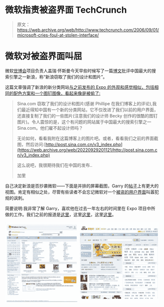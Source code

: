 # 微软指责被盗界面 TechCrunch

> 原文：<https://web.archive.org/web/http://www.techcrunch.com/2006/09/01/microsoft-cries-foul-at-stolen-interface/>

# 微软对被盗界面叫屈

 [](https://web.archive.org/web/20220929201121/http://expo.live.com/) 微软[世博会](https://web.archive.org/web/20220929201121/http://expo.live.com/)项目负责人盖瑞·怀斯曼今天早些时候写了一篇[博文](https://web.archive.org/web/20220929201121/http://teamexpo.spaces.live.com/blog/cns!ED26394D7E8C131B!363.entry)批评中国最大的搜索引擎之一新浪，称“新浪窃取了我们的设计和图片”。

这篇文章强调了新浪的新分类网站[与之前发布的 Expo 的外观和感觉相似，包括相同的配色方案和一个图钉图像，看起来像是被偷了:](https://web.archive.org/web/20220929201121/http://post.sina.com.cn/v3_index.php)

> Sina.com 窃取了我们的设计和图片(感谢 Phillipe 在我们博客上的评论),我们最近得知中国有一个新的分类网站，它不仅改进了我们以前的用户界面，还直接复制了我们的一些图片(注意我们的设计师 Becky 创作的很酷的图钉图片)。令人震惊的是，这个有问题的网站属于中国最大的搜索引擎之一 Sina.com。他们雇不起设计师吗？
> 
> 无论如何，看看我附在这篇博客上的图片吧。或者，看看我们之前的界面截图，然后访问:[http://post.sina.com.cn/v3_index.php](https://web.archive.org/web/20220929201121/http://post.sina.com.cn/v3_index.php)
> 
> 这么说吧，我很期待我们在中国的发布..
> 
> 加里

自己决定新浪是否抄袭微软——下面是并排的屏幕截图，Garry 的[帖子](https://web.archive.org/web/20220929201121/http://teamexpo.spaces.live.com/blog/cns!ED26394D7E8C131B!363.entry)上有更大的视图。肯定有相似之处，尽管有些读者不会忘记微软对一个[被盗的用户界面](https://web.archive.org/web/20220929201121/http://en.wikipedia.org/wiki/Apple_Computer,_Inc._v._Microsoft_Corp.)叫嚣犯规的讽刺。

简要说明:我非常了解 Garry，喜欢他在过去一年左右的时间里在 Expo 项目中所做的工作。我们之前的报道是[这里](https://web.archive.org/web/20220929201121/http://www.beta.techcrunch.com/2006/01/13/microsoft-expo-beta/)，这里[这里](https://web.archive.org/web/20220929201121/http://www.beta.techcrunch.com/2006/02/10/microsoft-expo-expands-beta/)，这里[这里](https://web.archive.org/web/20220929201121/http://www.beta.techcrunch.com/2006/02/28/microsoft-expo-launches/)。

![](img/a8423de081618d84f5c0f88018dd2ab5.png)